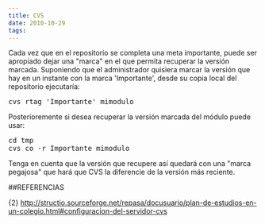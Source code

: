 ```yaml
---
title: CVS
date: 2010-10-29
tags:
---
```


Cada vez que en el repositorio se completa una meta importante, puede ser apropiado dejar una "marca" en el que permita recuperar la versión marcada. Suponiendo que el administrador quisiera marcar la versión que hay en un instante con la marca 'Importante', desde su copia local del repositorio ejecutaría:

<pre>
cvs rtag 'Importante' mimodulo
</pre> 

Posterioremente si desea recuperar la versión marcada del módulo puede usar:

<pre>
cd tmp
cvs co -r Importante mimodulo
</pre>	 

Tenga en cuenta que la versión que recupere así quedará con una "marca pegajosa" que hará que CVS la diferencie de la versión más reciente. 



##REFERENCIAS

{2} http://structio.sourceforge.net/repasa/docusuario/plan-de-estudios-en-un-colegio.html#configuracion-del-servidor-cvs

